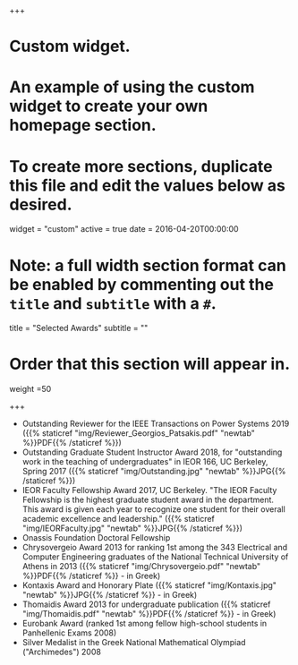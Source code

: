 +++
# Custom widget.
# An example of using the custom widget to create your own homepage section.
# To create more sections, duplicate this file and edit the values below as desired.
widget = "custom"
active = true
date = 2016-04-20T00:00:00

# Note: a full width section format can be enabled by commenting out the `title` and `subtitle` with a `#`.
title = "Selected Awards"
subtitle = ""

# Order that this section will appear in.
weight =50 

+++
* Outstanding Reviewer for the IEEE Transactions on Power Systems 2019 ({{% staticref "img/Reviewer_Georgios_Patsakis.pdf" "newtab" %}}PDF{{% /staticref %}})
* Outstanding Graduate Student Instructor Award 2018, for "outstanding work in the teaching of undergraduates" in IEOR 166, UC Berkeley, Spring 2017  ({{% staticref "img/Outstanding.jpg" "newtab" %}}JPG{{% /staticref %}})
* IEOR Faculty Fellowship Award 2017, UC Berkeley. "The IEOR Faculty Fellowship is the highest graduate student award in the department. This award is given each year to recognize one student for their overall academic excellence and leadership." ({{% staticref "img/IEORFaculty.jpg" "newtab" %}}JPG{{% /staticref %}})
* Onassis Foundation Doctoral Fellowship
* Chrysovergeio Award 2013 for ranking 1st among the 343 Electrical and Computer Engineering graduates of the National Technical University of Athens in 2013 ({{% staticref "img/Chrysovergeio.pdf" "newtab" %}}PDF{{% /staticref %}} - in Greek)
* Kontaxis Award and Honorary Plate ({{% staticref "img/Kontaxis.jpg" "newtab" %}}JPG{{% /staticref %}} - in Greek)
* Thomaidis Award 2013 for undergraduate publication ({{% staticref "img/Thomaidis.pdf" "newtab" %}}PDF{{% /staticref %}} - in Greek)
* Eurobank Award (ranked 1st among fellow high-school students in Panhellenic Exams 2008)
* Silver Medalist in the Greek National Mathematical Olympiad ("Archimedes") 2008
